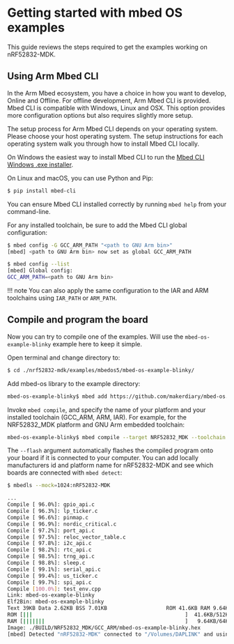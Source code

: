 # Getting started with mbed OS examples

This guide reviews the steps required to get the examples working on nRF52832-MDK.

## Using Arm Mbed CLI

In the Arm Mbed ecosystem, you have a choice in how you want to develop, Online and Offline. For offline development, Arm Mbed CLI is provided. Mbed CLI is compatible with Windows, Linux and OSX. This option provides more configuration options but also requires slightly more setup.

The setup process for Arm Mbed CLI depends on your operating system. Please choose your host operating system. The setup instructions for each operating system walk you through how to install Mbed CLI locally.

On Windows the easiest way to install Mbed CLI to run the [Mbed CLI Windows .exe installer](https://mbed-media.mbed.com/filer_public/50/38/5038849b-16a8-42f3-be7a-43d98c7a3af3/mbed_installer_v043.exe).

On Linux and macOS, you can use Python and Pip:

``` sh
$ pip install mbed-cli
```

You can ensure Mbed CLI installed correctly by running `mbed help` from your command-line.

For any installed toolchain, be sure to add the Mbed CLI global configuration:

``` sh
$ mbed config -G GCC_ARM_PATH "<path to GNU Arm bin>"
[mbed] <path to GNU Arm bin> now set as global GCC_ARM_PATH

$ mbed config --list
[mbed] Global config:
GCC_ARM_PATH=<path to GNU Arm bin>
```

!!! note 
	You can also apply the same configuration to the IAR and ARM toolchains using `IAR_PATH` or `ARM_PATH`.

## Compile and program the board

Now you can try to compile one of the examples. Will use the `mbed-os-example-blinky` example here to keep it simple.

Open terminal and change directory to:

``` sh
$ cd ./nrf52832-mdk/examples/mbedos5/mbed-os-example-blinky/
```

Add mbed-os library to the example directory:

``` sh
mbed-os-example-blinky$ mbed add https://github.com/makerdiary/mbed-os.git
```

Invoke `mbed compile`, and specify the name of your platform and your installed toolchain (GCC_ARM, ARM, IAR). For example, for the NRF52832_MDK platform and GNU Arm embedded toolchain:

``` sh
mbed-os-example-blinky$ mbed compile --target NRF52832_MDK --toolchain GCC_ARM --flash
```

The `--flash` argument automatically flashes the compiled program onto your board if it is connected to your computer. You can add locally manufacturers id and platform name for nRF52832-MDK and see which boards are connected with `mbed detect`:

``` sh
$ mbedls --mock=1024:nRF52832-MDK
```

``` sh
...
Compile [ 96.0%]: gpio_api.c
Compile [ 96.3%]: lp_ticker.c
Compile [ 96.6%]: pinmap.c
Compile [ 96.9%]: nordic_critical.c
Compile [ 97.2%]: port_api.c
Compile [ 97.5%]: reloc_vector_table.c
Compile [ 97.8%]: i2c_api.c
Compile [ 98.2%]: rtc_api.c
Compile [ 98.5%]: trng_api.c
Compile [ 98.8%]: sleep.c
Compile [ 99.1%]: serial_api.c
Compile [ 99.4%]: us_ticker.c
Compile [ 99.7%]: spi_api.c
Compile [100.0%]: test_env.cpp
Link: mbed-os-example-blinky
Elf2Bin: mbed-os-example-blinky
Text 39KB Data 2.62KB BSS 7.01KB                   ROM 41.6KB RAM 9.64KB
ROM [|||                                                 ]  41.6KB/512KB
RAM [|||||||                                             ]   9.64KB/64KB
Image: ./BUILD/NRF52832_MDK/GCC_ARM/mbed-os-example-blinky.hex
[mbed] Detected "nRF52832-MDK" connected to "/Volumes/DAPLINK" and using com port "/dev/tty.usbmodem1412"
```
